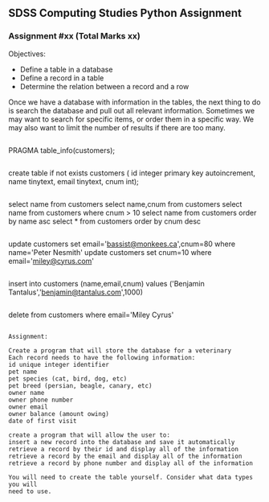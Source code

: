 ## SDSS Computing Studies Python Assignment
### Assignment #xx (Total Marks xx)

Objectives:
* Define a table in a database
* Define a record in a table
* Determine the relation between a record and a row


Once we have a database with information in the tables, the next thing to do is search the database and pull out all relevant information. Sometimes we may want to search for specific items, or order them in a specific way. We may also want to limit the number of results if there are too many.




```
```
PRAGMA table_info(customers);
```
```
create table if not exists customers (
    id integer primary key autoincrement,
    name tinytext,
    email tinytext,
    cnum int);
```
```
select name from customers
select name,cnum from customers
select name from customers where cnum > 10
select name from customers order by name asc
select * from customers order by cnum desc
```
```
update customers set email='bassist@monkees.ca',cnum=80 where name='Peter Nesmith'
update customers set cnum=10 where email='miley@cyrus.com'
```
```
insert into customers (name,email,cnum) values ('Benjamin Tantalus','benjamin@tantalus.com',1000)
```
```
delete from customers where email='Miley Cyrus'
```

Assignment:

Create a program that will store the database for a veterinary
Each record needs to have the following information:
id unique integer identifier
pet name
pet species (cat, bird, dog, etc)
pet breed (persian, beagle, canary, etc)
owner name
owner phone number
owner email
owner balance (amount owing)
date of first visit

create a program that will allow the user to:
insert a new record into the database and save it automatically
retrieve a record by their id and display all of the information
retrieve a record by the email and display all of the information
retrieve a record by phone number and display all of the information

You will need to create the table yourself. Consider what data types you will
need to use.

